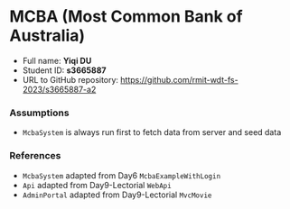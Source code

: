 MCBA (Most Common Bank of Australia)
================

- Full name: **Yiqi DU**
- Student ID: **s3665887**
- URL to GitHub repository: https://github.com/rmit-wdt-fs-2023/s3665887-a2

### Assumptions

- `McbaSystem` is always run first to fetch data from server and seed data

### References

- `McbaSystem` adapted from Day6 `McbaExampleWithLogin`
- `Api` adapted from Day9-Lectorial `WebApi`
- `AdminPortal` adapted from Day9-Lectorial `MvcMovie`